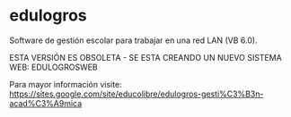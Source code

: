 # edulogros
Software de gestión escolar para trabajar en una red LAN (VB 6.0).


ESTA VERSIÓN ES OBSOLETA - SE ESTA CREANDO UN NUEVO SISTEMA WEB: EDULOGROSWEB

Para mayor información visite: https://sites.google.com/site/educolibre/edulogros-gesti%C3%B3n-acad%C3%A9mica
